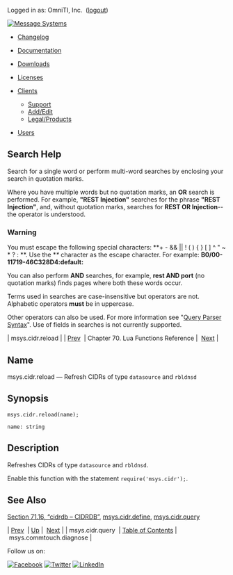 Logged in as: OmniTI, Inc.  ([logout](https://support.messagesystems.com/logout.php))

[![Message Systems](https://support.messagesystems.com/images/ms-white205.png)](https://support.messagesystems.com/start.php) 

*   [Changelog](https://support.messagesystems.com/start.php?show=changelog)
*   [Documentation](https://support.messagesystems.com/docs/)
*   [Downloads](https://support.messagesystems.com/start.php)

*   [Licenses](https://support.messagesystems.com/license_summary.php)
*   <a href="">Clients</a>
    *   [Support](https://support.messagesystems.com/cs.php)
    *   [Add/Edit](https://support.messagesystems.com/edit_client.php)
    *   [Legal/Products](https://support.messagesystems.com/edit_products.php)
*   [Users](https://support.messagesystems.com/edit_customer.php)

## Search Help

Search for a single word or perform multi-word searches by enclosing your search in quotation marks.

Where you have multiple words but no quotation marks, an **OR** search is performed. For example, **"REST Injection"** searches for the phrase **"REST Injection"**, and, without quotation marks, searches for **REST OR Injection**--the operator is understood.

### Warning

You must escape the following special characters: **+ - && || ! ( ) { } [ ] ^ " ~ * ? : \**. Use the **\** character as the escape character. For example: **B0/00-11719-46C328D4\:default\:**

You can also perform **AND** searches, for example, **rest AND port** (no quotation marks) finds pages where both these words occur.

Terms used in searches are case-insensitive but operators are not. Alphabetic operators **must** be in uppercase.

Other operators can also be used. For more information see "[Query Parser Syntax](https://lucene.apache.org/core/old_versioned_docs/versions/3_0_0/queryparsersyntax.html)". Use of fields in searches is not currently supported.

| msys.cidr.reload |
| [Prev](lua.ref.msys.cidr.query.php)  | Chapter 70. Lua Functions Reference |  [Next](lua.ref.msys.commtouch.diagnose.php) |

<a name="lua.ref.msys.cidr.reload"></a>
## Name

msys.cidr.reload — Refresh CIDRs of type `datasource` and `rbldnsd`

<a name="idp17730672"></a>
## Synopsis

`msys.cidr.reload(name);`

`name: string`<a name="idp17733632"></a>
## Description

Refreshes CIDRs of type `datasource` and `rbldnsd`.

Enable this function with the statement `require('msys.cidr');`.

<a name="idp17737232"></a>
## See Also

[Section 71.16, “cidrdb – CIDRDB”](modules.cidrdb.php "71.16. cidrdb – CIDRDB"), [msys.cidr.define](lua.ref.msys.cidr.define.php "msys.cidr.define"), [msys.cidr.query](lua.ref.msys.cidr.query.php "msys.cidr.query")

| [Prev](lua.ref.msys.cidr.query.php)  | [Up](lua.function.details.php) |  [Next](lua.ref.msys.commtouch.diagnose.php) |
| msys.cidr.query  | [Table of Contents](index.php) |  msys.commtouch.diagnose |

Follow us on:

[![Facebook](https://support.messagesystems.com/images/icon-facebook.png)](http://www.facebook.com/messagesystems) [![Twitter](https://support.messagesystems.com/images/icon-twitter.png)](http://twitter.com/#!/MessageSystems) [![LinkedIn](https://support.messagesystems.com/images/icon-linkedin.png)](http://www.linkedin.com/company/message-systems)